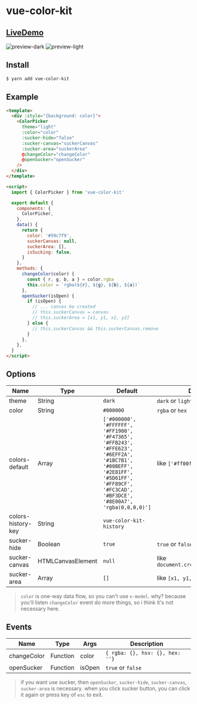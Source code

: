 # vue-color-kit

## [LiveDemo](https://vue-color-kit.vercel.app)

![preview-dark](https://raw.githubusercontent.com/anish2690/vue-color-kit/master/src/img/preview-dark.jpg)
![preview-light](https://raw.githubusercontent.com/anish2690/vue-color-kit/master/src/img/preview-light.jpg)

## Install

```bash
$ yarn add vue-color-kit
```

## Example

```html
<template>
  <div :style="{background: color}">
    <ColorPicker
      theme="light"
      :color="color"
      :sucker-hide="false"
      :sucker-canvas="suckerCanvas"
      :sucker-area="suckerArea"
      @changeColor="changeColor"
      @openSucker="openSucker"
    />
  </div>
</template>

<script>
  import { ColorPicker } from 'vue-color-kit'

  export default {
    components: {
      ColorPicker,
    },
    data() {
      return {
        color: '#59c7f9',
        suckerCanvas: null,
        suckerArea: [],
        isSucking: false,
      }
    },
    methods: {
      changeColor(color) {
        const { r, g, b, a } = color.rgba
        this.color = `rgba(${r}, ${g}, ${b}, ${a})`
      },
      openSucker(isOpen) {
        if (isOpen) {
          // ... canvas be created
          // this.suckerCanvas = canvas
          // this.suckerArea = [x1, y1, x2, y2]
        } else {
          // this.suckerCanvas && this.suckerCanvas.remove
        }
      },
    },
  }
</script>
```

## Options

| Name               | Type              | Default                                                                                                                                                                                  | Description                             |
| ------------------ | ----------------- | ---------------------------------------------------------------------------------------------------------------------------------------------------------------------------------------- | --------------------------------------- |
| theme              | String            | `dark`                                                                                                                                                                                   | `dark` or `light`                       |
| color              | String            | `#000000`                                                                                                                                                                                | `rgba` or `hex`                         |
| colors-default     | Array             | `['#000000', '#FFFFFF', '#FF1900', '#F47365', '#FFB243', '#FFE623', '#6EFF2A', '#1BC7B1', '#00BEFF', '#2E81FF', '#5D61FF', '#FF89CF', '#FC3CAD', '#BF3DCE', '#8E00A7', 'rgba(0,0,0,0)']` | like `['#ff00ff', '#0f0f0f', ...]`      |
| colors-history-key | String            | `vue-color-kit-history`                                                                                                                                                                  |
| sucker-hide        | Boolean           | `true`                                                                                                                                                                                   | `true` or `false`                       |
| sucker-canvas      | HTMLCanvasElement | `null`                                                                                                                                                                                   | like `document.createElement('canvas')` |
| sucker-area        | Array             | `[]`                                                                                                                                                                                     | like `[x1, y1, x2, y2]`                 |

> `color` is one-way data flow, so you can't use `v-model`. why? because you'll listen `changeColor` event do more things, so i think it's not necessary here.

## Events

| Name        | Type     | Args   | Description                     |
| ----------- | -------- | ------ | ------------------------------- |
| changeColor | Function | color  | `{ rgba: {}, hsv: {}, hex: ''}` |
| openSucker  | Function | isOpen | `true` or `false`               |

> if you want use sucker, then `openSucker`, `sucker-hide`, `sucker-canvas`, `sucker-area` is necessary. when you click sucker button, you can click it again or press key of `esc` to exit.
